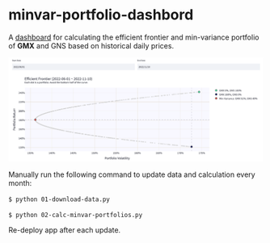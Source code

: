 # minvar-portfolio-dashbord

A [dashboard](https://coindataschool-minvar-portfolio-dashbord-main-w2wjqa.streamlit.app/) for calculating the efficient frontier and min-variance portfolio of **GMX** and GNS based on historical daily prices.

![screen](https://github.com/coindataschool/minvar-portfolio-dashbord/blob/main/screenshot.png)

Manually run the following command to update data and calculation every month:

`$ python 01-download-data.py`

`$ python 02-calc-minvar-portfolios.py`

Re-deploy app after each update.